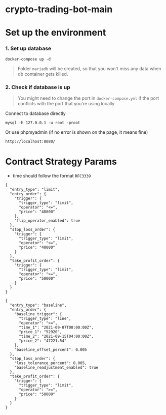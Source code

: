 # crypto-trading-bot-main


# Set up the environment

### 1. Set up database

```
docker-compose up -d
```

> Folder `mariadb` will be created, so that you won't miss any data when db container gets killed.

### 2. Check if database is up

> You might need to change the port in `docker-compose.yml` if the port conflicts with the port that you're using locally

Connect to database directly

```
mysql -h 127.0.0.1 -u root -proot
```

Or use phpmyadmin (if no error is shown on the page, it means fine)

```
http://localhost:8080/
```

# Contract Strategy Params

* time should follow the format `RFC3339`

```
{
  "entry_type": "limit",
  "entry_order": {
    "trigger": {
      "trigger_type": "limit",
      "operator": "<=",
      "price": "48800"
    },
    "flip_operator_enabled": true
  },
  "stop_loss_order": {
    "trigger": {
      "trigger_type": "limit",
      "operator": "<=",
      "price": "40000"
    }
  },
  "take_profit_order": {
    "trigger": {
      "trigger_type": "limit",
      "operator": ">=",
      "price": "50000"
    }
  }
}
```

```
{
  "entry_type": "baseline",
  "entry_order": {
    "baseline_trigger": {
      "trigger_type": "line",
      "operator": ">=",
      "time_1": "2021-09-07T00:00:00Z",
      "price_1": "52920",
      "time_2": "2021-09-15T04:00:00Z",
      "price_2": "47221.54"
    },
    "baseline_offset_percent": 0.005
  },
  "stop_loss_order": {
    "loss_tolerance_percent": 0.005,
    "baseline_readjustment_enabled": true
  },
  "take_profit_order": {
    "trigger": {
      "trigger_type": "limit",
      "operator": ">=",
      "price": "50000"
    }
  }
}
```

